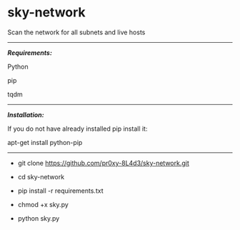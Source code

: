 # sky-network
Scan the network for all subnets and live hosts
___
***Requirements:***

Python

pip

tqdm
___

***Installation:***

If you do not have already installed pip install it:

apt-get install python-pip
___

* git clone https://github.com/pr0xy-8L4d3/sky-network.git

* cd sky-network

* pip install -r requirements.txt

* chmod +x sky.py

* python sky.py
